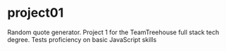 # project01

Random quote generator. Project 1 for the TeamTreehouse full stack tech degree.
Tests proficiency on basic JavaScript skills
